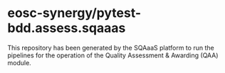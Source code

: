 <!--
SPDX-FileCopyrightText: Copyright contributors to the Software Quality Assurance as a Service (SQAaaS) project <sqaaas@ibergrid.eu>

SPDX-License-Identifier: GPL-3.0-only
-->

# eosc-synergy/pytest-bdd.assess.sqaaas
This repository has been generated by the SQAaaS platform to run the pipelines
for the operation of the
Quality Assessment & Awarding (QAA)
module.